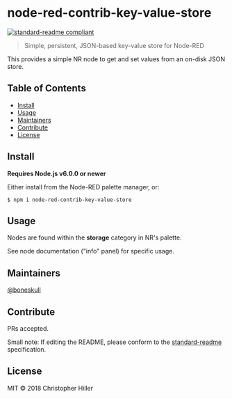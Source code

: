 # node-red-contrib-key-value-store

[![standard-readme compliant](https://img.shields.io/badge/standard--readme-OK-green.svg?style=flat-square)](https://github.com/RichardLitt/standard-readme)

> Simple, persistent, JSON-based key-value store for Node-RED

This provides a simple NR node to get and set values from an on-disk JSON store. 

## Table of Contents

- [Install](#install)
- [Usage](#usage)
- [Maintainers](#maintainers)
- [Contribute](#contribute)
- [License](#license)

## Install

**Requires Node.js v6.0.0 or newer**

Either install from the Node-RED palette manager, or:

```
$ npm i node-red-contrib-key-value-store
```

## Usage

Nodes are found within the **storage** category in NR's palette.  

See node documentation ("info" panel) for specific usage.

## Maintainers

[@boneskull](https://github.com/boneskull)

## Contribute

PRs accepted.

Small note: If editing the README, please conform to the [standard-readme](https://github.com/RichardLitt/standard-readme) specification.

## License

MIT © 2018 Christopher Hiller
